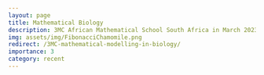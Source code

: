 ```yaml
---
layout: page
title: Mathematical Biology
description: 3MC African Mathematical School South Africa in March 2023
img: assets/img/FibonacciChamomile.png
redirect: /3MC-mathematical-modelling-in-biology/
importance: 3
category: recent
---
```

